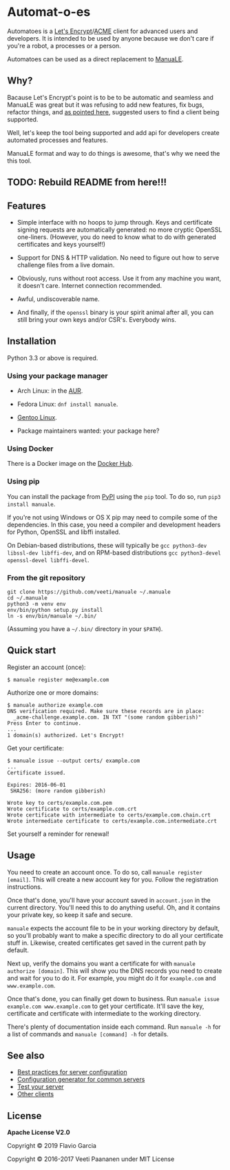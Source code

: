 # Automat-o-es

Automatoes is a [Let's Encrypt](https://letsencrypt.org)/[ACME](https://github.com/ietf-wg-acme/acme/) client for advanced users and developers. It is intended to be used by anyone because we don't care if you're a robot, a processes or a person.

Automatoes can be used as a direct replacement to [ManuaLE](https://github.com/veeti/manuale).

## Why?

Bacause Let's Encrypt's point is to be to be automatic and seamless and ManuaLE was great but it was refusing to add new features, fix bugs, refactor things, and [as pointed here](https://github.com/veeti/manuale/issues/41), suggested users to find a client being supported.

Well, let's keep the tool being supported and add api for developers create automated processes and features.

ManuaLE format and way to do things is awesome, that's why we need the this tool.

## TODO: Rebuild README from here!!!

## Features

* Simple interface with no hoops to jump through. Keys and certificate signing requests are automatically generated: no more cryptic OpenSSL one-liners. (However, you do need to know what to do with generated certificates and keys yourself!)

* Support for DNS & HTTP validation. No need to figure out how to serve challenge files from a live domain.

* Obviously, runs without root access. Use it from any machine you want, it doesn't care. Internet connection recommended.

* Awful, undiscoverable name.

* And finally, if the `openssl` binary is your spirit animal after all, you can still bring your own keys and/or CSR's. Everybody wins.

## Installation

Python 3.3 or above is required.

### Using your package manager

* Arch Linux: in the [AUR](https://aur.archlinux.org/packages/manuale).

* Fedora Linux: `dnf install manuale`.

* [Gentoo Linux](https://packages.gentoo.org/packages/app-crypt/manuale).

* Package maintainers wanted: your package here?

### Using Docker

There is a Docker image on the [Docker Hub](https://hub.docker.com/r/jgiannuzzi/letsencrypt-manuale/).

### Using pip

You can install the package from [PyPI](https://pypi.python.org/pypi/manuale) using the `pip` tool. To do so, run `pip3 install manuale`.

If you're not using Windows or OS X pip may need to compile some of the dependencies. In this case, you need a compiler and development headers for Python, OpenSSL and libffi installed.

On Debian-based distributions, these will typically be `gcc python3-dev libssl-dev libffi-dev`, and on RPM-based distributions `gcc python3-devel openssl-devel libffi-devel`.

### From the git repository

    git clone https://github.com/veeti/manuale ~/.manuale
    cd ~/.manuale
    python3 -m venv env
    env/bin/python setup.py install
    ln -s env/bin/manuale ~/.bin/

(Assuming you have a `~/.bin/` directory in your `$PATH`).

## Quick start

Register an account (once):

    $ manuale register me@example.com

Authorize one or more domains:

    $ manuale authorize example.com
    DNS verification required. Make sure these records are in place:
      _acme-challenge.example.com. IN TXT "(some random gibberish)"
    Press Enter to continue.
    ...
    1 domain(s) authorized. Let's Encrypt!

Get your certificate:

    $ manuale issue --output certs/ example.com
    ...
    Certificate issued.

    Expires: 2016-06-01
     SHA256: (more random gibberish)

    Wrote key to certs/example.com.pem
    Wrote certificate to certs/example.com.crt
    Wrote certificate with intermediate to certs/example.com.chain.crt
    Wrote intermediate certificate to certs/example.com.intermediate.crt

Set yourself a reminder for renewal!

## Usage

You need to create an account once. To do so, call `manuale register [email]`. This will create a new account key for you. Follow the registration instructions.

Once that's done, you'll have your account saved in `account.json` in the current directory. You'll need this to do anything useful. Oh, and it contains your private key, so keep it safe and secure.

`manuale` expects the account file to be in your working directory by default, so you'll probably want to make a specific directory to do all your certificate stuff in. Likewise, created certificates get saved in the current path by default.

Next up, verify the domains you want a certificate for with `manuale authorize [domain]`. This will show you the DNS records you need to create and wait for you to do it. For example, you might do it for `example.com` and `www.example.com`.

Once that's done, you can finally get down to business. Run `manuale issue example.com www.example.com` to get your certificate. It'll save the key, certificate and certificate with intermediate to the working directory.

There's plenty of documentation inside each command. Run `manuale -h` for a list of commands and `manuale [command] -h` for details.

## See also

* [Best practices for server configuration](https://wiki.mozilla.org/Security/Server_Side_TLS)
* [Configuration generator for common servers](https://mozilla.github.io/server-side-tls/ssl-config-generator/)
* [Test your server](https://www.ssllabs.com/ssltest/)
* [Other clients](https://community.letsencrypt.org/t/list-of-client-implementations/2103)

## License

**Apache License V2.0**

Copyright © 2019 Flavio Garcia

Copyright © 2016-2017 Veeti Paananen under MIT License
